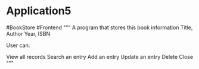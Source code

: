 # Application5
#BookStore
#Frontend
"""
A program that stores this book information
Title, Author
Year, ISBN

User can:

View all records
Search an entry
Add an entry 
Update an entry
Delete
Close
"""
